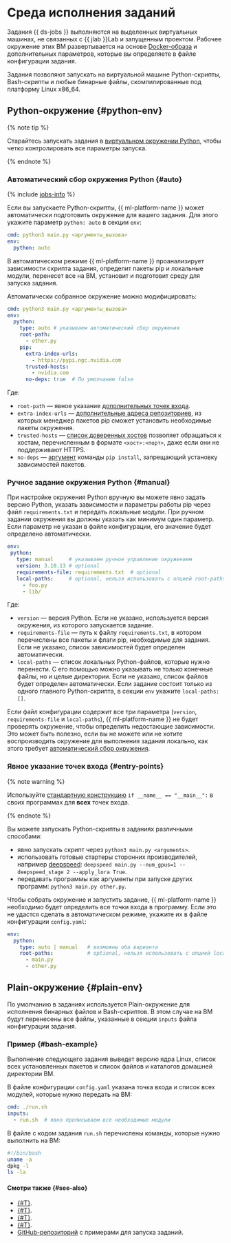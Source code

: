 # Среда исполнения заданий

Задания {{ ds-jobs }} выполняются на выделенных виртуальных машинах, не связанных с {{ jlab }}Lab и запущенным проектом. Рабочее окружение этих ВМ развертывается на основе [Docker-образа](docker.md) и дополнительных параметров, которые вы определяете в файле конфигурации задания.

Задания позволяют запускать на виртуальной машине Python-скрипты, Bash-скрипты и любые бинарные файлы, скомпилированные под платформу Linux x86_64.

## Python-окружение {#python-env}

{% note tip %}

Старайтесь запускать задания в [виртуальном окружении Python](https://docs.python.org/3.10/library/venv.html), чтобы четко контролировать все параметры запуска.

{% endnote %}

### Автоматический сбор окружения Python {#auto}

{% include [jobs-info](../../../_includes/datasphere/jobs-environment.md) %}

Если вы запускаете Python-скрипты, {{ ml-platform-name }} может автоматически подготовить окружение для вашего задания. Для этого укажите параметр `python: auto` в секции `env`:

```yaml
cmd: python3 main.py <аргументы_вызова>
env:
  python: auto
```

В автоматическом режиме {{ ml-platform-name }} проанализирует зависимости скрипта задания, определит пакеты pip и локальные модули, перенесет все на ВМ, установит и подготовит среду для запуска задания.

Автоматически собранное окружение можно модифицировать:

```yaml
cmd: python3 main.py <аргументы_вызова>
env:
  python:
    type: auto # указываем автоматический сбор окружения
    root-path:
      - other.py
    pip:
      extra-index-urls:
        - https://pypi.ngc.nvidia.com
      trusted-hosts:
        - nvidia.com
      no-deps: true  # По умолчанию false
```

Где:

* `root-path` — явное указание [дополнительных точек входа](#entry-points).
* `extra-index-urls` — [дополнительные адреса репозиториев](https://pip.pypa.io/en/stable/cli/pip_install/#install-extra-index-url), из которых менеджер пакетов pip сможет установить необходимые пакеты окружения.
* `trusted-hosts` — [список доверенных хостов](https://pip.pypa.io/en/stable/cli/pip/#cmdoption-trusted-host) позволяет обращаться к хостам, перечисленным в формате `<хост>:<порт>`, даже если они не поддерживают HTTPS.
* `no-deps` — [аргумент](https://pip.pypa.io/en/stable/cli/pip_install/#cmdoption-no-deps) команды `pip install`, запрещающий установку зависимостей пакетов.

### Ручное задание окружения Python {#manual}

При настройке окружения Python вручную вы можете явно задать версию Python, указать зависимости и параметры работы pip через файл `requirements.txt` и передать локальные модули. При ручном задании окружения вы должны указать как минимум один параметр. Если параметр не указан в файле конфигурации, его значение будет определено автоматически.

```yaml
env:
 python:
   type: manual     # указываем ручное управление окружением
   version: 3.10.13 # optional
   requirements-file: requirements.txt  # optional
   local-paths:     # optional, нельзя использовать с опцией root-paths
     - foo.py
     - lib/
```

Где:

* `version` — версия Python. Если не указано, используется версия окружения, из которого запускается задание.
* `requirements-file` — путь к файлу `requirements.txt`, в котором перечислены все пакеты и флаги pip, необходимые для задания. Если не указано, список зависимостей будет определен автоматически.
* `local-paths` — список локальных Python-файлов, которые нужно перенести. С его помощью можно указывать не только конечные файлы, но и целые директории. Если не указано, список файлов будет определен автоматически.
  Если задание состоит только из одного главного Python-скрипта, в секции `env` укажите `local-paths: []`.

Если файл конфигурации содержит все три параметра (`version`, `requirements-file` и `local-paths`), {{ ml-platform-name }} не будет проверять окружение, чтобы определить недостающие зависимости. Это может быть полезно, если вы не можете или не хотите воспроизводить окружение для выполнения задания локально, как этого требует [автоматический сбор окружения](#auto).

### Явное указание точек входа {#entry-points}

{% note warning %}

Используйте [стандартную конструкцию](https://docs.python.org/3/library/__main__.html) `if __name__ == "__main__":` в своих программах для **всех** точек входа.

{% endnote %}

Вы можете запускать Python-скрипты в заданиях различными способами:
* явно запускать скрипт через `python3 main.py <arguments>`.
* использовать готовые стартеры сторонних производителей, например [deepspeed](https://pypi.org/project/deepspeed/): `deepspeed main.py --num_gpus=1 --deepspeed_stage 2 --apply_lora True`.
* передавать программы как аргументы при запуске других программ: `python3 main.py other.py`.

Чтобы собрать окружение и запустить задание, {{ ml-platform-name }} необходимо будет определить все точки входа в программу. Если это не удастся сделать в автоматическом режиме, укажите их в файле конфигурации `config.yaml`:

```yaml
env:
  python:
    type: auto | manual   # возможны оба варианта
    root-paths:           # optional, нельзя использовать с опцией local-paths
      - main.py
      - other.py
```

## Plain-окружение {#plain-env}

По умолчанию в заданиях используется Plain-окружение для исполнения бинарных файлов и Bash-скриптов. В этом случае на ВМ будут перенесены все файлы, указанные в секции `inputs` файла конфигурации задания.

### Пример {#bash-example}

Выполнение следующего задания выведет версию ядра Linux, список всех установленных пакетов и список файлов и каталогов домашней директории ВМ.

В файле конфигурации `config.yaml` указана точка входа и список всех модулей, которые нужно передать на ВМ:

```yaml
cmd: ./run.sh
inputs:
  - run.sh  # явно прописываем все необходимые модули
```

В файле с кодом задания `run.sh` перечислены команды, которые нужно выполнить на ВМ:

```bash
#!/bin/bash
uname -a
dpkg -l
ls -la
```

#### Смотри также {#see-also}

* [{#T}](index.md).
* [{#T}](cli.md).
* [{#T}](docker.md).
* [{#T}](../../operations/projects/work-with-jobs.md).
* [GitHub-репозиторий](https://github.com/yandex-cloud-examples/yc-datasphere-jobs-examples) с примерами для запуска заданий.
